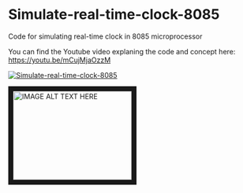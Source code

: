 # Simulate-real-time-clock-8085
Code for simulating real-time clock in 8085 microprocessor

You can find the Youtube video explaning the code and concept here: https://youtu.be/mCujMjaOzzM

[![Simulate-real-time-clock-8085](http://img.youtube.com/vi/mCujMjaOzzM/0.jpg)](http://www.youtube.com/watch?v=mCujMjaOzzM)

<a href="http://www.youtube.com/watch?feature=player_embedded&v=mCujMjaOzzM
" target="_blank"><img src="http://img.youtube.com/vi/mCujMjaOzzM/0.jpg" 
alt="IMAGE ALT TEXT HERE" width="240" height="180" border="10" /></a>
